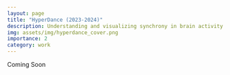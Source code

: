 ```yaml
---
layout: page
title: "HyperDance (2023-2024)"
description: Understanding and visualizing synchrony in brain activity during tango dance using EEG hyperscanning
img: assets/img/hyperdance_cover.png
importance: 2
category: work
---
```


Coming Soon